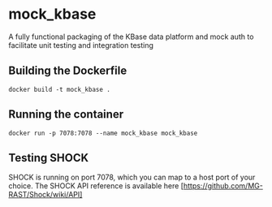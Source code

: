 # mock_kbase
A fully functional packaging of the KBase data platform and mock auth to facilitate unit testing and integration testing

## Building the Dockerfile
```docker build -t mock_kbase .```

## Running the container
```docker run -p 7078:7078 --name mock_kbase mock_kbase```

## Testing SHOCK
  SHOCK is running on port 7078, which you can map to a host port of your choice.
  The SHOCK API reference is available here [https://github.com/MG-RAST/Shock/wiki/API]
